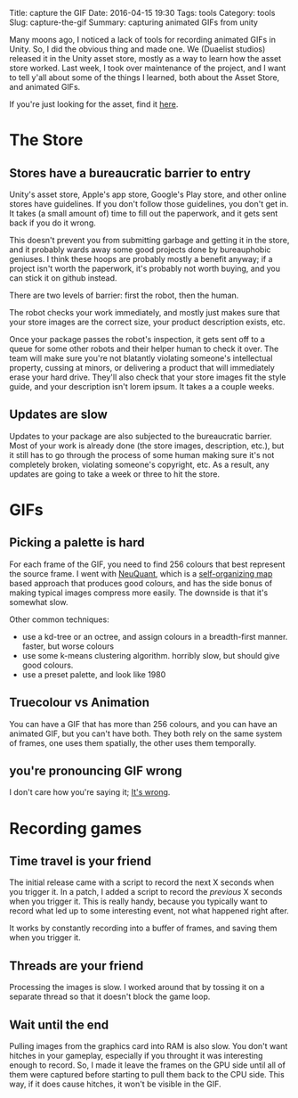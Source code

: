 Title: capture the GIF
Date: 2016-04-15 19:30
Tags: tools
Category: tools
Slug: capture-the-gif
Summary: capturing animated GIFs from unity

Many moons ago, I noticed a lack of tools for recording animated GIFs in Unity. So, I did the obvious thing and made one. We (Duaelist studios) released it in the Unity asset store, mostly as a way to learn how the asset store worked. Last week, I took over maintenance of the project, and I want to tell y'all about some of the things I learned, both about the Asset Store, and animated GIFs.

If you're just looking for the asset, find it [here](https://www.assetstore.unity3d.com/en/#!/content/59922).

# The Store

## Stores have a bureaucratic barrier to entry

Unity's asset store, Apple's app store, Google's Play store, and other online stores have guidelines. If you don't follow those guidelines, you don't get in. It takes (a small amount of) time to fill out the paperwork, and it gets sent back if you do it wrong.

This doesn't prevent you from submitting garbage and getting it in the store, and it probably wards away some good projects done by bureauphobic geniuses. I think these hoops are probably mostly a benefit anyway; if a project isn't worth the paperwork, it's probably not worth buying, and you can stick it on github instead.

There are two levels of barrier: first the robot, then the human.

The robot checks your work immediately, and mostly just makes sure that your store images are the correct size, your product description exists, etc. 

Once your package passes the robot's inspection, it gets sent off to a queue for some other robots and their helper human to check it over. The team will make sure you're not blatantly violating someone's intellectual property, cussing at minors, or delivering a product that will immediately erase your hard drive. They'll also check that your store images fit the style guide, and your description isn't lorem ipsum. It takes a a couple weeks.

## Updates are slow

Updates to your package are also subjected to the bureaucratic barrier. Most of your work is already done (the store images, description, etc.), but it still has to go through the process of some human making sure it's not completely broken, violating someone's copyright, etc. As a result, any updates are going to take a week or three to hit the store.

# GIFs

## Picking a palette is hard

For each frame of the GIF, you need to find 256 colours that best represent the source frame. I went with [NeuQuant](http://members.ozemail.com.au/~dekker/NEUQUANT.HTML), which is a [self-organizing map](https://en.wikipedia.org/wiki/Self-organizing_map) based approach that produces good colours, and has the side bonus of making typical images compress more easily. The downside is that it's somewhat slow.

Other common techniques:

- use a kd-tree or an octree, and assign colours in a breadth-first manner. faster, but worse colours
- use some k-means clustering algorithm. horribly slow, but should give good colours.
- use a preset palette, and look like 1980

## Truecolour vs Animation

You can have a GIF that has more than 256 colours, and you can have an animated GIF, but you can't have both. They both rely on the same system of frames, one uses them spatially, the other uses them temporally.

## you're pronouncing GIF wrong

I don't care how you're saying it; [It's wrong](https://en.wikipedia.org/wiki/Religious_war).

# Recording games

## Time travel is your friend

The initial release came with a script to record the next X seconds when you trigger it. In a patch, I added a script to record the *previous* X seconds when you trigger it. This is really handy, because you typically want to record what led up to some interesting event, not what happened right after.

It works by constantly recording into a buffer of frames, and saving them when you trigger it.

## Threads are your friend

Processing the images is slow. I worked around that by tossing it on a separate thread so that it doesn't block the game loop.

## Wait until the end

Pulling images from the graphics card into RAM is also slow. You don't want hitches in your gameplay, especially if you throught it was interesting enough to record. So, I made it leave the frames on the GPU side until all of them were captured before starting to pull them back to the CPU side. This way, if it does cause hitches, it won't be visible in the GIF.